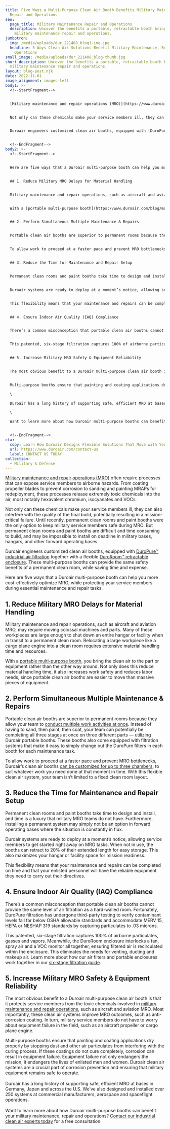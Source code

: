 ```yaml
---
title: Five Ways a Multi-Purpose Clean Air Booth Benefits Military Maintenance
  Repair and Operations
seo:
  page_title: Military Maintenance Repair and Operations
  description: Uncover the benefits a portable, retractable booth brings to
    military maintenance repair and operations.
jumbotron:
  img: /media/uploads/dur_221408_blog1-img.jpg
  headline: 5 Ways Clean Air Solutions Benefit Military Maintenance, Repair and
    Operations
small_image: /media/uploads/dur_221408_blog-thumb.jpg
short_description: Uncover the benefits a portable, retractable booth brings to
  military maintenance repair and operations.
layout: blog-post.njk
date: 2022-11-01
image_alignment: images-left
body1: >-
  <!--StartFragment-->


  [Military maintenance and repair operations (MRO)](https://www.duroair.com/industries/defense/) often require processes that can expose service members to airborne hazards. From coating propeller blades to prevent corrosion to sanding and painting MRAPs for redeployment, these processes release extremely toxic chemicals into the air, most notably hexavalent chromium, isocyanates and VOCs.


  Not only can these chemicals make your service members ill, they can also interfere with the quality of the final build, potentially resulting in a mission-critical failure. Until recently, permanent clean rooms and paint booths were the only option to keep military service members safe during MRO. But permanent clean rooms and paint booths are difficult and time consuming to build, and may be impossible to install on deadline in military bases, hangars, and other forward operating bases.


  Duroair engineers customized clean air booths, equipped with [DuroPure™ industrial air filtration](https://www.duroair.com/products/duropure/) together with a flexible [DuroRoom™ retractable enclosure](https://www.duroair.com/products/duroroom/). These multi-purpose booths can provide the same safety benefits of a permanent clean room, while saving time and expense.


  <!--EndFragment-->
body2: >-
  <!--StartFragment-->


  Here are five ways that a Duroair multi-purpose booth can help you more cost-effectively optimize MRO, while protecting your service members during essential maintenance and repair tasks.


  ## 1. Reduce Military MRO Delays for Material Handling


  Military maintenance and repair operations, such as aircraft and aviation MRO, may require moving colossal machines and parts. Many of these workpieces are large enough to shut down an entire hangar or facility when in transit to a permanent clean room. Relocating a large workpiece like a cargo plane engine into a clean room requires extensive material handling time and resources.


  With a [portable multi-purpose booth](https://www.duroair.com/blog/multi-chamber-clean-air-booth-offers-space-efficiency-with-maximum-flexibility), you bring the clean air to the part or equipment rather than the other way around. Not only does this reduce material handling time, it also increases work safety and reduces labor needs, since portable clean air booths are easier to move than massive pieces of equipment.


  ## 2. Perform Simultaneous Multiple Maintenance & Repairs


  Portable clean air booths are superior to permanent rooms because they allow your team to [conduct multiple work activities at once](https://www.duroair.com/resources/case-studies/military-base-eliminates-outsourcing-of-surface-prep-work-painting/). Instead of having to sand, then paint, then coat, your team can potentially be completing all three stages at once on three different parts — utilizing Duroair portable booths. These booths also come equipped with filtration systems that make it easy to simply change out the DuroPure filters in each booth for each maintenance task.


  To allow work to proceed at a faster pace and prevent MRO bottlenecks, Duroair’s clean air booths [can be customized for up to three chambers](https://www.duroair.com/blog/multi-chamber-clean-air-booth-offers-space-efficiency-with-maximum-flexibility), to suit whatever work you need done at that moment in time. With this flexible clean air system, your team isn’t limited to a fixed clean room layout.


  ## 3. Reduce the Time for Maintenance and Repair Setup


  Permanent clean rooms and paint booths take time to design and install, and time is a luxury that military MRO teams do not have. Furthermore, installing a permanent system may simply not be an option in forward operating bases where the situation is constantly in flux.


  Duroair systems are ready to deploy at a moment’s notice, allowing service members to get started right away on MRO tasks. When not in use, the booths can retract to 20% of their extended length for easy storage. This also maximizes your hangar or facility space for mission readiness.


  This flexibility means that your maintenance and repairs can be completed on time and that your enlisted personnel will have the reliable equipment they need to carry out their directives.


  ## 4. Ensure Indoor Air Quality (IAQ) Compliance


  There’s a common misconception that portable clean air booths cannot provide the same level of air filtration as a hard-walled room. Fortunately, DuroPure filtration has undergone third-party testing to verify contaminant levels fall far below OSHA allowable standards and accommodate MERV 15, HEPA or NESHAP 319 standards by capturing particulates to .03 microns.


  This patented, six-stage filtration captures 100% of airborne particulates, gasses and vapors. Meanwhile, the DuroRoom enclosure interlocks a fan, spray air and a VOC monitor all together, ensuring filtered air is recirculated within the enclosure. This eliminates the needs for venting, ducting and makeup air. Learn more about how our air filters and portable enclosures work together in our [six-stage filtration guide](https://www.duroair.com/blog/how-duropures-6-stage-industrial-air-filtration-system-works-in-a-portable-enclosure).


  ## 5. Increase Military MRO Safety & Equipment Reliability


  The most obvious benefit to a Duroair multi-purpose clean air booth is that it protects service members from the toxic chemicals involved in [military maintenance and repair operations](https://www.duroair.com/industries/defense/), such as aircraft and aviation MRO. Most importantly, these clean air systems improve MRO outcomes, such as anti-corrosion coating. In turn, military service members do not have to worry about equipment failure in the field, such as an aircraft propeller or cargo plane engine.


  Multi-purpose booths ensure that painting and coating applications dry properly by stopping dust and other air particulates from interfering with the curing process. If these coatings do not cure completely, corrosion can result in equipment failure. Equipment failure not only endangers the mission, it endangers the lives of enlisted men and women. Duroair clean air systems are a crucial part of corrosion prevention and ensuring that military equipment remains safe to operate.\

  \

  Duroair has a long history of supporting safe, efficient MRO at bases in Germany, Japan and across the U.S. We’ve also designed and installed over 250 systems at commercial manufacturers, aerospace and spaceflight operations.\

  \

  Want to learn more about how Duroair multi-purpose booths can benefit your military maintenance, repair and operations? [Contact our industrial clean air experts today](https://www.duroair.com/request-for-quote/) for a free consultation.


  <!--EndFragment-->
cta:
  copy: Learn How Duroair Designs Flexible Solutions That Move with Your Workflow
  url: https://www.duroair.com/contact-us
  label: CONTACT US TODAY
collection:
  - Military & Defense
---
```

[Military maintenance and repair operations (MRO)](https://www.duroair.com/industries/defense/) often require processes that can expose service members to airborne hazards. From coating propeller blades to prevent corrosion to sanding and painting MRAPs for redeployment, these processes release extremely toxic chemicals into the air, most notably hexavalent chromium, isocyanates and VOCs.

Not only can these chemicals make your service members ill, they can also interfere with the quality of the final build, potentially resulting in a mission-critical failure. Until recently, permanent clean rooms and paint booths were the only option to keep military service members safe during MRO. But permanent clean rooms and paint booths are difficult and time consuming to build, and may be impossible to install on deadline in military bases, hangars, and other forward operating bases.

Duroair engineers customized clean air booths, equipped with [DuroPure™ industrial air filtration](https://www.duroair.com/products/duropure/) together with a flexible [DuroRoom™ retractable enclosure](https://www.duroair.com/products/duroroom/). These multi-purpose booths can provide the same safety benefits of a permanent clean room, while saving time and expense.

Here are five ways that a Duroair multi-purpose booth can help you more cost-effectively optimize MRO, while protecting your service members during essential maintenance and repair tasks.

## 1. Reduce Military MRO Delays for Material Handling

Military maintenance and repair operations, such as aircraft and aviation MRO, may require moving colossal machines and parts. Many of these workpieces are large enough to shut down an entire hangar or facility when in transit to a permanent clean room. Relocating a large workpiece like a cargo plane engine into a clean room requires extensive material handling time and resources.

With a [portable multi-purpose booth](https://www.duroair.com/blog/multi-chamber-clean-air-booth-offers-space-efficiency-with-maximum-flexibility), you bring the clean air to the part or equipment rather than the other way around. Not only does this reduce material handling time, it also increases work safety and reduces labor needs, since portable clean air booths are easier to move than massive pieces of equipment.

## 2. Perform Simultaneous Multiple Maintenance & Repairs

Portable clean air booths are superior to permanent rooms because they allow your team to [conduct multiple work activities at once](https://www.duroair.com/resources/case-studies/military-base-eliminates-outsourcing-of-surface-prep-work-painting/). Instead of having to sand, then paint, then coat, your team can potentially be completing all three stages at once on three different parts — utilizing Duroair portable booths. These booths also come equipped with filtration systems that make it easy to simply change out the DuroPure filters in each booth for each maintenance task.

To allow work to proceed at a faster pace and prevent MRO bottlenecks, Duroair’s clean air booths [can be customized for up to three chambers](https://www.duroair.com/blog/multi-chamber-clean-air-booth-offers-space-efficiency-with-maximum-flexibility), to suit whatever work you need done at that moment in time. With this flexible clean air system, your team isn’t limited to a fixed clean room layout.

## 3. Reduce the Time for Maintenance and Repair Setup

Permanent clean rooms and paint booths take time to design and install, and time is a luxury that military MRO teams do not have. Furthermore, installing a permanent system may simply not be an option in forward operating bases where the situation is constantly in flux.

Duroair systems are ready to deploy at a moment’s notice, allowing service members to get started right away on MRO tasks. When not in use, the booths can retract to 20% of their extended length for easy storage. This also maximizes your hangar or facility space for mission readiness.

This flexibility means that your maintenance and repairs can be completed on time and that your enlisted personnel will have the reliable equipment they need to carry out their directives.

## 4. Ensure Indoor Air Quality (IAQ) Compliance

There’s a common misconception that portable clean air booths cannot provide the same level of air filtration as a hard-walled room. Fortunately, DuroPure filtration has undergone third-party testing to verify contaminant levels fall far below OSHA allowable standards and accommodate MERV 15, HEPA or NESHAP 319 standards by capturing particulates to .03 microns.

This patented, six-stage filtration captures 100% of airborne particulates, gasses and vapors. Meanwhile, the DuroRoom enclosure interlocks a fan, spray air and a VOC monitor all together, ensuring filtered air is recirculated within the enclosure. This eliminates the needs for venting, ducting and makeup air. Learn more about how our air filters and portable enclosures work together in our [six-stage filtration guide](https://www.duroair.com/blog/how-duropures-6-stage-industrial-air-filtration-system-works-in-a-portable-enclosure).

## 5. Increase Military MRO Safety & Equipment Reliability

The most obvious benefit to a Duroair multi-purpose clean air booth is that it protects service members from the toxic chemicals involved in [military maintenance and repair operations](https://www.duroair.com/industries/defense/), such as aircraft and aviation MRO. Most importantly, these clean air systems improve MRO outcomes, such as anti-corrosion coating. In turn, military service members do not have to worry about equipment failure in the field, such as an aircraft propeller or cargo plane engine.

Multi-purpose booths ensure that painting and coating applications dry properly by stopping dust and other air particulates from interfering with the curing process. If these coatings do not cure completely, corrosion can result in equipment failure. Equipment failure not only endangers the mission, it endangers the lives of enlisted men and women. Duroair clean air systems are a crucial part of corrosion prevention and ensuring that military equipment remains safe to operate.\
\
Duroair has a long history of supporting safe, efficient MRO at bases in Germany, Japan and across the U.S. We’ve also designed and installed over 250 systems at commercial manufacturers, aerospace and spaceflight operations.\
\
Want to learn more about how Duroair multi-purpose booths can benefit your military maintenance, repair and operations? [Contact our industrial clean air experts today](https://www.duroair.com/request-for-quote/) for a free consultation.